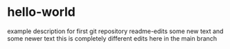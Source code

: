 # hello-world
example description for first git repository
readme-edits
some new text
and some newer text
this is completely different edits here in the main branch

